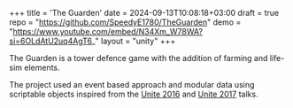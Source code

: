+++
title = 'The Guarden'
date = 2024-09-13T10:08:18+03:00
draft = true
repo = "https://github.com/SpeedyE1780/TheGuarden"
demo = "https://www.youtube.com/embed/N34Xm_W78WA?si=6OLdAtU2uq4AgT6_"
layout = "unity"
+++

The Guarden is a tower defence game with the addition of farming and life-sim elements.

The project used an event based approach and modular data using scriptable objects inspired from the [Unite 2016](https://youtu.be/6vmRwLYWNRo?si=dsWtos6RE9MD6Gk0) and [Unite 2017](https://youtu.be/raQ3iHhE_Kk?si=lUgMKNJBqtC3jOXA) talks.
